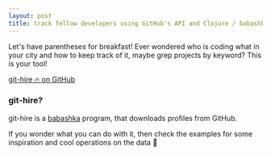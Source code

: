 ```yaml
---
layout: post
title: track fellow developers using GitHub's API and Clojure / babashka  
---
```


Let's have parentheses for breakfast! Ever wondered who is coding what in your city and how to keep track of it, maybe grep projects by keyword? This is your tool!

[git-hire 🔥 on GitHub](https://github.com/simonneutert/git-hire)

### git-hire?

git-hire is a [babashka](https://babashka.org) program, that downloads profiles from GitHub.

If you wonder what you can do with it, then check the examples for some inspiration and cool operations on the data 🚀
